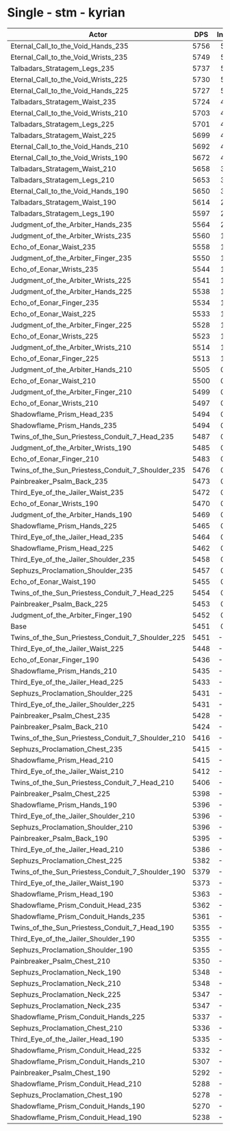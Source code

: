 # Single - stm - kyrian
| Actor | DPS | Increase |
|---|:---:|:---:|
|Eternal_Call_to_the_Void_Hands_235|5756|5.58%|
|Eternal_Call_to_the_Void_Wrists_235|5749|5.46%|
|Talbadars_Stratagem_Legs_235|5737|5.23%|
|Eternal_Call_to_the_Void_Wrists_225|5730|5.11%|
|Eternal_Call_to_the_Void_Hands_225|5727|5.05%|
|Talbadars_Stratagem_Waist_235|5724|4.99%|
|Eternal_Call_to_the_Void_Wrists_210|5703|4.62%|
|Talbadars_Stratagem_Legs_225|5701|4.59%|
|Talbadars_Stratagem_Waist_225|5699|4.54%|
|Eternal_Call_to_the_Void_Hands_210|5692|4.41%|
|Eternal_Call_to_the_Void_Wrists_190|5672|4.05%|
|Talbadars_Stratagem_Waist_210|5658|3.79%|
|Talbadars_Stratagem_Legs_210|5653|3.70%|
|Eternal_Call_to_the_Void_Hands_190|5650|3.64%|
|Talbadars_Stratagem_Waist_190|5614|2.98%|
|Talbadars_Stratagem_Legs_190|5597|2.68%|
|Judgment_of_the_Arbiter_Hands_235|5564|2.06%|
|Judgment_of_the_Arbiter_Wrists_235|5560|1.99%|
|Echo_of_Eonar_Waist_235|5558|1.95%|
|Judgment_of_the_Arbiter_Finger_235|5550|1.81%|
|Echo_of_Eonar_Wrists_235|5544|1.70%|
|Judgment_of_the_Arbiter_Wrists_225|5541|1.64%|
|Judgment_of_the_Arbiter_Hands_225|5538|1.60%|
|Echo_of_Eonar_Finger_235|5534|1.52%|
|Echo_of_Eonar_Waist_225|5533|1.50%|
|Judgment_of_the_Arbiter_Finger_225|5528|1.40%|
|Echo_of_Eonar_Wrists_225|5523|1.31%|
|Judgment_of_the_Arbiter_Wrists_210|5514|1.15%|
|Echo_of_Eonar_Finger_225|5513|1.13%|
|Judgment_of_the_Arbiter_Hands_210|5505|0.99%|
|Echo_of_Eonar_Waist_210|5500|0.88%|
|Judgment_of_the_Arbiter_Finger_210|5499|0.87%|
|Echo_of_Eonar_Wrists_210|5497|0.84%|
|Shadowflame_Prism_Head_235|5494|0.79%|
|Shadowflame_Prism_Hands_235|5494|0.79%|
|Twins_of_the_Sun_Priestess_Conduit_7_Head_235|5487|0.65%|
|Judgment_of_the_Arbiter_Wrists_190|5485|0.62%|
|Echo_of_Eonar_Finger_210|5483|0.58%|
|Twins_of_the_Sun_Priestess_Conduit_7_Shoulder_235|5476|0.45%|
|Painbreaker_Psalm_Back_235|5473|0.39%|
|Third_Eye_of_the_Jailer_Waist_235|5472|0.38%|
|Echo_of_Eonar_Wrists_190|5470|0.34%|
|Judgment_of_the_Arbiter_Hands_190|5469|0.32%|
|Shadowflame_Prism_Hands_225|5465|0.25%|
|Third_Eye_of_the_Jailer_Head_235|5464|0.23%|
|Shadowflame_Prism_Head_225|5462|0.20%|
|Third_Eye_of_the_Jailer_Shoulder_235|5458|0.13%|
|Sephuzs_Proclamation_Shoulder_235|5457|0.10%|
|Echo_of_Eonar_Waist_190|5455|0.07%|
|Twins_of_the_Sun_Priestess_Conduit_7_Head_225|5454|0.05%|
|Painbreaker_Psalm_Back_225|5453|0.04%|
|Judgment_of_the_Arbiter_Finger_190|5452|0.01%|
|Base|5451|0.00%|
|Twins_of_the_Sun_Priestess_Conduit_7_Shoulder_225|5451|-0.01%|
|Third_Eye_of_the_Jailer_Waist_225|5448|-0.05%|
|Echo_of_Eonar_Finger_190|5436|-0.28%|
|Shadowflame_Prism_Hands_210|5435|-0.31%|
|Third_Eye_of_the_Jailer_Head_225|5433|-0.34%|
|Sephuzs_Proclamation_Shoulder_225|5431|-0.38%|
|Third_Eye_of_the_Jailer_Shoulder_225|5431|-0.38%|
|Painbreaker_Psalm_Chest_235|5428|-0.43%|
|Painbreaker_Psalm_Back_210|5424|-0.50%|
|Twins_of_the_Sun_Priestess_Conduit_7_Shoulder_210|5416|-0.65%|
|Sephuzs_Proclamation_Chest_235|5415|-0.66%|
|Shadowflame_Prism_Head_210|5415|-0.67%|
|Third_Eye_of_the_Jailer_Waist_210|5412|-0.72%|
|Twins_of_the_Sun_Priestess_Conduit_7_Head_210|5406|-0.83%|
|Painbreaker_Psalm_Chest_225|5398|-0.98%|
|Shadowflame_Prism_Hands_190|5396|-1.01%|
|Third_Eye_of_the_Jailer_Shoulder_210|5396|-1.01%|
|Sephuzs_Proclamation_Shoulder_210|5396|-1.01%|
|Painbreaker_Psalm_Back_190|5395|-1.04%|
|Third_Eye_of_the_Jailer_Head_210|5386|-1.21%|
|Sephuzs_Proclamation_Chest_225|5382|-1.27%|
|Twins_of_the_Sun_Priestess_Conduit_7_Shoulder_190|5379|-1.33%|
|Third_Eye_of_the_Jailer_Waist_190|5373|-1.44%|
|Shadowflame_Prism_Head_190|5363|-1.61%|
|Shadowflame_Prism_Conduit_Head_235|5362|-1.64%|
|Shadowflame_Prism_Conduit_Hands_235|5361|-1.65%|
|Twins_of_the_Sun_Priestess_Conduit_7_Head_190|5355|-1.76%|
|Third_Eye_of_the_Jailer_Shoulder_190|5355|-1.77%|
|Sephuzs_Proclamation_Shoulder_190|5355|-1.77%|
|Painbreaker_Psalm_Chest_210|5350|-1.85%|
|Sephuzs_Proclamation_Neck_190|5348|-1.89%|
|Sephuzs_Proclamation_Neck_210|5348|-1.90%|
|Sephuzs_Proclamation_Neck_225|5347|-1.91%|
|Sephuzs_Proclamation_Neck_235|5347|-1.91%|
|Shadowflame_Prism_Conduit_Hands_225|5337|-2.10%|
|Sephuzs_Proclamation_Chest_210|5336|-2.12%|
|Third_Eye_of_the_Jailer_Head_190|5335|-2.13%|
|Shadowflame_Prism_Conduit_Head_225|5332|-2.18%|
|Shadowflame_Prism_Conduit_Hands_210|5307|-2.65%|
|Painbreaker_Psalm_Chest_190|5292|-2.92%|
|Shadowflame_Prism_Conduit_Head_210|5288|-3.00%|
|Sephuzs_Proclamation_Chest_190|5278|-3.17%|
|Shadowflame_Prism_Conduit_Hands_190|5270|-3.33%|
|Shadowflame_Prism_Conduit_Head_190|5238|-3.90%|
